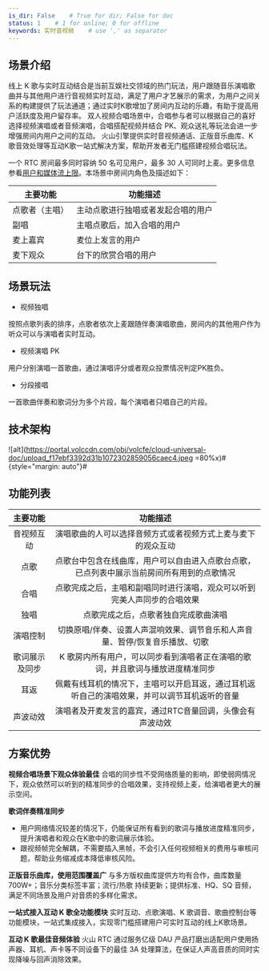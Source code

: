 ```yaml
---
is_dir: False    # True for dir; False for doc
status: 1    # 1 for online; 0 for offline
keywords: 实时音视频    # use ',' as separator
---
```


## 场景介绍

线上 K 歌与实时互动结合是当前互娱社交领域的热门玩法，用户跟随音乐演唱歌曲并与其他用户进行音视频实时互动，满足了用户才艺展示的需求，为用户之间关系的构建提供了玩法通道；通过实时K歌增加了房间内互动的乐趣，有助于提高用户活跃度及用户留存率。
双人视频合唱场景中，合唱参与者可以根据自己的喜好选择视频演唱或者音频演唱，合唱搭配视频并结合 PK、观众送礼等玩法会进一步增强房间内用户之间的互动。
火山引擎提供实时音视频通话、正版音乐曲库、K 歌音效处理等互动K歌一站式解决方案，帮助开发者无门槛搭建视频合唱玩法。

一个 RTC 房间最多同时容纳 50 名可见用户，最多 30 人可同时上麦。更多信息参看[用户和媒体流上限](https://www.volcengine.com/docs/6348/257549)。本场景中房间内角色及描述如下：

|主要功能 |功能描述 |
|---|---|
|点歌者（主唱）|主动点歌进行独唱或者发起合唱的用户 |
|副唱|主唱点歌后，加入合唱的用户 |
|麦上嘉宾|麦位上发言的用户 |
|麦下观众|台下的欣赏合唱的用户 |

## 场景玩法

- 视频独唱

按照点歌列表的排序，点歌者依次上麦跟随伴奏演唱歌曲，房间内的其他用户作为听众可以与演唱者实时互动。
- 视频演唱 PK

用户分别演唱一首歌曲，通过演唱评分或者观众投票情况判定PK胜负。
- 分段接唱

一首歌曲伴奏和歌词分为多个片段，每个演唱者只唱自己的片段。
	

## 技术架构
![alt](https://portal.volccdn.com/obj/volcfe/cloud-universal-doc/upload_f17ebf3392d31b1072302859056caec4.jpeg =80%x)#{style="margin: auto"}#
## 功能列表

| **主要功能** | **功能描述** |
| :-: | :-: |
| 音视频互动 | 演唱歌曲的人可以选择音频方式或者视频方式上麦与麦下的观众互动 |
| 点歌 | 点歌台中包含在线曲库，用户可以自由进入点歌台点歌，已点列表中展示当前房间所有用到的点歌情况 |
| 合唱 | 点歌完成之后，主唱和副唱同时进行演唱，观众可以听到完美人声同步的合唱效果 |
| 独唱 | 点歌完成之后，点歌者独自完成歌曲演唱 |
| 演唱控制 | 切换原唱/伴奏、设置人声混响效果、调节音乐和人声音量、暂停/恢复音乐播放、切歌 |
| 歌词展示及同步 | K 歌房内所有用户，可以同步看到演唱者正在演唱的歌词，并且歌词与播放进度精准同步 |
| 耳返 | 佩戴有线耳机的情况下，主唱可以开启耳返，通过耳机返听自己的演唱效果，并可以调节耳机返听的音量 |
| 声波动效 | 演唱者及开麦发言的嘉宾，通过RTC音量回调，头像会有声波动效 |

## 方案优势

**视频合唱场景下观众体验最佳**
合唱的同步性不受网络质量的影响，即使弱网情况下，观众依然可以听到的精准同步的合唱效果，支持视频上麦，给演唱者更大的展示空间。
		
**歌词伴奏精准同步**
- 用户网络情况较差的情况下，仍能保证所有看到的歌词与播放进度精准同步，提升演唱者和观众在K歌中的歌词展示体验。
- 跟视频帧完全解耦，不需要插入黑帧，不会引入任何视频相关的费用与审核问题，帮助业务缩减成本降低审核风险。
		
**正版音乐曲库，使用范围覆盖广**
与多方版权曲库提供方均有合作，曲库数量 700W+；音乐分类标签丰富；流行/热歌 持续更新；提供标准、HQ、SQ 音频，满足不同场景及用户对音质的多样化需求。
		

**一站式接入互动 K 歌全功能模块**
实时互动、点歌演唱、K 歌调音、歌曲控制台等功能模块，一站式集成接入，实现零门槛搭建用户可实时互动的线上K歌场景。
		

**互动 K 歌最佳音频体验**
火山 RTC 通过服务亿级 DAU 产品打磨出适配用户使用扬声器、耳机、声卡等不同设备下的最佳 3A 处理算法，在保证人声高音质的同时实现降噪与回声消除效果。
